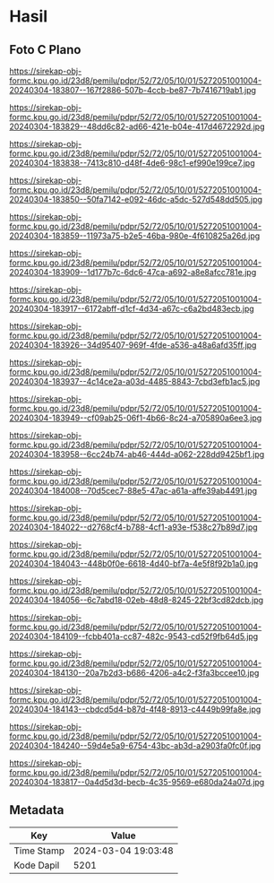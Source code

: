# Hasil

## Foto C Plano

https://sirekap-obj-formc.kpu.go.id/23d8/pemilu/pdpr/52/72/05/10/01/5272051001004-20240304-183807--167f2886-507b-4ccb-be87-7b7416719ab1.jpg

https://sirekap-obj-formc.kpu.go.id/23d8/pemilu/pdpr/52/72/05/10/01/5272051001004-20240304-183829--48dd6c82-ad66-421e-b04e-417d4672292d.jpg

https://sirekap-obj-formc.kpu.go.id/23d8/pemilu/pdpr/52/72/05/10/01/5272051001004-20240304-183838--7413c810-d48f-4de6-98c1-ef990e199ce7.jpg

https://sirekap-obj-formc.kpu.go.id/23d8/pemilu/pdpr/52/72/05/10/01/5272051001004-20240304-183850--50fa7142-e092-46dc-a5dc-527d548dd505.jpg

https://sirekap-obj-formc.kpu.go.id/23d8/pemilu/pdpr/52/72/05/10/01/5272051001004-20240304-183859--11973a75-b2e5-46ba-980e-4f610825a26d.jpg

https://sirekap-obj-formc.kpu.go.id/23d8/pemilu/pdpr/52/72/05/10/01/5272051001004-20240304-183909--1d177b7c-6dc6-47ca-a692-a8e8afcc781e.jpg

https://sirekap-obj-formc.kpu.go.id/23d8/pemilu/pdpr/52/72/05/10/01/5272051001004-20240304-183917--6172abff-d1cf-4d34-a67c-c6a2bd483ecb.jpg

https://sirekap-obj-formc.kpu.go.id/23d8/pemilu/pdpr/52/72/05/10/01/5272051001004-20240304-183926--34d95407-969f-4fde-a536-a48a6afd35ff.jpg

https://sirekap-obj-formc.kpu.go.id/23d8/pemilu/pdpr/52/72/05/10/01/5272051001004-20240304-183937--4c14ce2a-a03d-4485-8843-7cbd3efb1ac5.jpg

https://sirekap-obj-formc.kpu.go.id/23d8/pemilu/pdpr/52/72/05/10/01/5272051001004-20240304-183949--cf09ab25-06f1-4b66-8c24-a705890a6ee3.jpg

https://sirekap-obj-formc.kpu.go.id/23d8/pemilu/pdpr/52/72/05/10/01/5272051001004-20240304-183958--6cc24b74-ab46-444d-a062-228dd9425bf1.jpg

https://sirekap-obj-formc.kpu.go.id/23d8/pemilu/pdpr/52/72/05/10/01/5272051001004-20240304-184008--70d5cec7-88e5-47ac-a61a-affe39ab4491.jpg

https://sirekap-obj-formc.kpu.go.id/23d8/pemilu/pdpr/52/72/05/10/01/5272051001004-20240304-184022--d2768cf4-b788-4cf1-a93e-f538c27b89d7.jpg

https://sirekap-obj-formc.kpu.go.id/23d8/pemilu/pdpr/52/72/05/10/01/5272051001004-20240304-184043--448b0f0e-6618-4d40-bf7a-4e5f8f92b1a0.jpg

https://sirekap-obj-formc.kpu.go.id/23d8/pemilu/pdpr/52/72/05/10/01/5272051001004-20240304-184056--6c7abd18-02eb-48d8-8245-22bf3cd82dcb.jpg

https://sirekap-obj-formc.kpu.go.id/23d8/pemilu/pdpr/52/72/05/10/01/5272051001004-20240304-184109--fcbb401a-cc87-482c-9543-cd52f9fb64d5.jpg

https://sirekap-obj-formc.kpu.go.id/23d8/pemilu/pdpr/52/72/05/10/01/5272051001004-20240304-184130--20a7b2d3-b686-4206-a4c2-f3fa3bccee10.jpg

https://sirekap-obj-formc.kpu.go.id/23d8/pemilu/pdpr/52/72/05/10/01/5272051001004-20240304-184143--cbdcd5d4-b87d-4f48-8913-c4449b99fa8e.jpg

https://sirekap-obj-formc.kpu.go.id/23d8/pemilu/pdpr/52/72/05/10/01/5272051001004-20240304-184240--59d4e5a9-6754-43bc-ab3d-a2903fa0fc0f.jpg

https://sirekap-obj-formc.kpu.go.id/23d8/pemilu/pdpr/52/72/05/10/01/5272051001004-20240304-183817--0a4d5d3d-becb-4c35-9569-e680da24a07d.jpg


## Metadata

| Key        | Value               |
| ---------- | ------------------- |
| Time Stamp | 2024-03-04 19:03:48 |
| Kode Dapil | 5201                |



